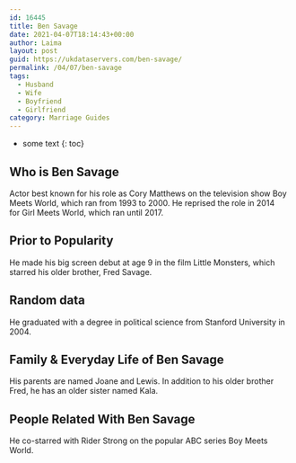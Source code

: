 ```yaml
---
id: 16445
title: Ben Savage
date: 2021-04-07T18:14:43+00:00
author: Laima
layout: post
guid: https://ukdataservers.com/ben-savage/
permalink: /04/07/ben-savage
tags:
  - Husband
  - Wife
  - Boyfriend
  - Girlfriend
category: Marriage Guides
---
```


* some text
{: toc}


## Who is Ben Savage
                  
                  
                  
Actor best known for his role as Cory Matthews on the television show Boy Meets World, which ran from 1993 to 2000. He reprised the role in 2014 for Girl Meets World, which ran until 2017. 
                  
              
            
              
            
                
                
                
## Prior to Popularity
                  
                  
                  
He made his big screen debut at age 9 in the film Little Monsters, which starred his older brother, Fred Savage. 
                  
              
            
              
            
                
                
                
## Random data
                  
                  
                  
He graduated with a degree in political science from Stanford University in 2004. 
                  
              
            
              
            
                
                
                
## Family & Everyday Life of Ben Savage
                  
                  
                  
His parents are named Joane and Lewis. In addition to his older brother Fred, he has an older sister named Kala.  
                  
              
            
              
            
                
                
                
## People Related With Ben Savage
                  
                  
                  
He co-starred with Rider Strong on the popular ABC series Boy Meets World. 
                  
              
            
              
            
                
              
            
              
              
            
            
              
            
          
          
          
